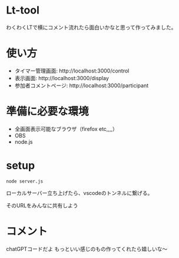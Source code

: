 
# Lt-tool
わくわくLTで横にコメント流れたら面白いかなと思って作ってみました。

# 使い方
- タイマー管理画面: http://localhost:3000/control
- 表示画面: http://localhost:3000/display
- 参加者コメントページ: http://localhost:3000/participant

# 準備に必要な環境
- 全画面表示可能なブラウザ（firefox etc,,,,）
- OBS
- node.js

# setup
```
node server.js
```
ローカルサーバー立ち上げたら、vscodeのトンネルに繋げる。

そのURLをみんなに共有しよう

# コメント
chatGPTコードだよ
もっといい感じのもの作ってくれたら嬉しいな〜
